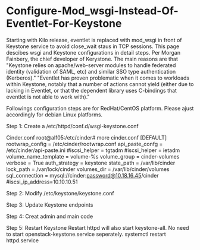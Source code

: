 # Configure-Mod_wsgi-Instead-Of-Eventlet-For-Keystone
Starting with Kilo release, eventlet is replaced with mod_wsgi in front of Keystone service to avoid close_wait staus in TCP sessions. This page descibes wsgi and Keystone configurations in detail steps. Per Morgan Fainbery, the chief developer of Kerystone. The main reasons are that 
            "Keystone relies on apache/web-server modules to handle federated identity (validation of SAML, etc) and similar SSO type authentication (Kerberos)."
            "Eventlet has proven problematic when it comes to workloads within Keystone, notably that a number of actions cannot yield (either due to lacking in Eventlet, or that the dependent library uses C-bindings that eventlet is not able to work with)."
  
Followings configuration steps are for RedHat/CentOS platform. Please ajust accordingly for debian Linux platforms. 

Step 1: Create a /etc/httpd/conf.d/wsgi-keystone.conf

Cinder.conf
root@alf05:/etc/cinder# more cinder.conf
[DEFAULT]
rootwrap_config = /etc/cinder/rootwrap.conf
api_paste_confg = /etc/cinder/api-paste.ini
#iscsi_helper = tgtadm
#iscsi_helper = ietadm
volume_name_template = volume-%s
volume_group = cinder-volumes
verbose = True
auth_strategy = keystone
state_path = /var/lib/cinder
lock_path = /var/lock/cinder
volumes_dir = /var/lib/cinder/volumes
sql_connection = mysql://cinder:password@10.18.16.45/cinder
#iscsi_ip_address=10.10.10.51


Step 2: Modify /etc/keystone/keystone.conf 

Step 3: Update Keystone endpoints

Step 4: Creat admin and main code

Step 5: Restart Keystone
        Restart httpd will also start keystone-all. No need to start openstack-keystone.service seperately. 
            systemctl restart httpd.service
